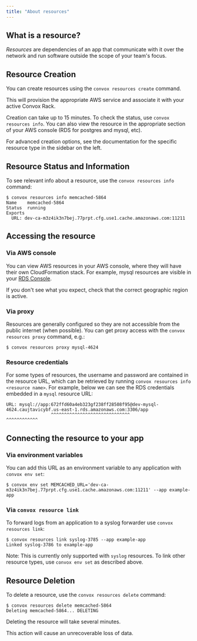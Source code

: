 ```yaml
---
title: "About resources"
---
```


## What is a resource?

_Resources_ are dependencies of an app that communicate with it over the network and run software outside the scope of your team's focus.

## Resource Creation

You can create resources using the `convox resources create` command.

This will provision the appropriate AWS service and associate it with your active Convox Rack.

Creation can take up to 15 minutes. To check the status, use `convox resources info`. You can also view the resource in the appropriate section of your AWS console (RDS for postgres and mysql, etc).

For advanced creation options, see the documentation for the specific resource type in the sidebar on the left.


## Resource Status and Information

To see relevant info about a resource, use the `convox resources info` command:

    $ convox resources info memcached-5864
    Name    memcached-5864
    Status  running
    Exports
      URL: dev-ca-m3z4ik3n7bej.77prpt.cfg.use1.cache.amazonaws.com:11211

## Accessing the resource 

### Via AWS console

You can view AWS resources in your AWS console, where they will have their own CloudFormation stack. For example, mysql resources are visible in your [RDS Console](https://console.aws.amazon.com/rds/home).

If you don't see what you expect, check that the correct geographic region is active.

### Via proxy

Resources are generally configured so they are not accessible from the public internet (when possible).  You can get proxy access with the `convox resources proxy` command, e.g.:

```
$ convox resources proxy mysql-4624
```

### Resource credentials

For some types of resources, the username and password are contained in the resource URL, which can be retrieved by running `convox resources info <resource name>`.
For example, below we can see the RDS credentials embedded in a `mysql` resource URL:

```
URL: mysql://app:672ffd60a4eb323gf238ff28508f95@dev-mysql-4624.caujtavicybf.us-east-1.rds.amazonaws.com:3306/app
                 ^^^^^^^^^^^^^^^^^^^^^^^^^^^^^^                ^^^^^^^^^^^^
```

## Connecting the resource to your app


### Via environment variables

You can add this URL as an environment variable to any application with `convox env set`:

    $ convox env set MEMCACHED_URL='dev-ca-m3z4ik3n7bej.77prpt.cfg.use1.cache.amazonaws.com:11211' --app example-app

### Via `convox resource link`

To forward logs from an application to a syslog forwarder use `convox resources link`:

    $ convox resources link syslog-3785 --app example-app
    Linked syslog-3786 to example-app

Note: This is currently only supported with `syslog` resources. To link other resource types, use `convox env set` as described above.

## Resource Deletion

To delete a resource, use the `convox resources delete` command:

    $ convox resources delete memcached-5864
    Deleting memcached-5864... DELETING

Deleting the resource will take several minutes.

<div class="block-callout block-show-callout type-warning" markdown="1">
This action will cause an unrecoverable loss of data.
</div>

